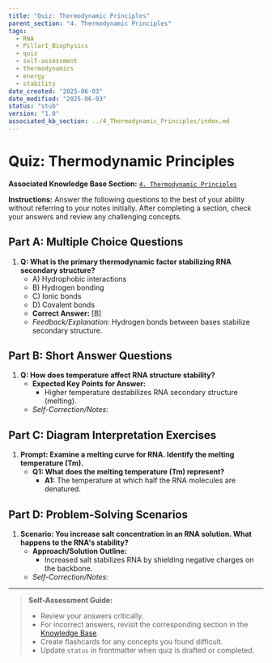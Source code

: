 ```yaml
---
title: "Quiz: Thermodynamic Principles"
parent_section: "4. Thermodynamic Principles"
tags:
  - RNA
  - Pillar1_Biophysics
  - quiz
  - self-assessment
  - thermodynamics
  - energy
  - stability
date_created: "2025-06-03"
date_modified: "2025-06-03"
status: "stub"
version: "1.0"
associated_kb_section: ../4_Thermodynamic_Principles/index.md
---
```


# Quiz: Thermodynamic Principles

**Associated Knowledge Base Section:** [`4. Thermodynamic Principles`](../4_Thermodynamic_Principles/index.md)

**Instructions:** Answer the following questions to the best of your ability without referring to your notes initially. After completing a section, check your answers and review any challenging concepts.

## Part A: Multiple Choice Questions

1.  **Q: What is the primary thermodynamic factor stabilizing RNA secondary structure?**
    *   A) Hydrophobic interactions
    *   B) Hydrogen bonding
    *   C) Ionic bonds
    *   D) Covalent bonds
    *   **Correct Answer:** [B]
    *   *Feedback/Explanation:* Hydrogen bonds between bases stabilize secondary structure.

## Part B: Short Answer Questions

1.  **Q: How does temperature affect RNA structure stability?**
    *   **Expected Key Points for Answer:**
        *   Higher temperature destabilizes RNA secondary structure (melting).
    *   *Self-Correction/Notes:*

## Part C: Diagram Interpretation Exercises

1.  **Prompt: Examine a melting curve for RNA. Identify the melting temperature (Tm).**
    *   **Q1: What does the melting temperature (Tm) represent?**
        *   **A1:** The temperature at which half the RNA molecules are denatured.

## Part D: Problem-Solving Scenarios

1.  **Scenario: You increase salt concentration in an RNA solution. What happens to the RNA's stability?**
    *   **Approach/Solution Outline:**
        *   Increased salt stabilizes RNA by shielding negative charges on the backbone.
    *   *Self-Correction/Notes:*

---
> **Self-Assessment Guide:**
> - Review your answers critically.
> - For incorrect answers, revisit the corresponding section in the [Knowledge Base](../4_Thermodynamic_Principles/index.md).
> - Create flashcards for any concepts you found difficult.
> - Update `status` in frontmatter when quiz is drafted or completed.
